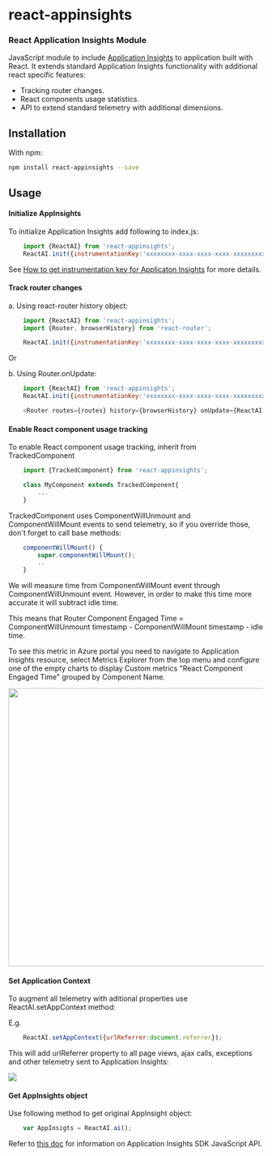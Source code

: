 # react-appinsights
### React Application Insights Module
JavaScript module to include [Application Insights](https://github.com/Microsoft/ApplicationInsights-JS/blob/master/API-reference.md) to application built with React.
It extends standard Application Insights functionality with additional react specific features:
* Tracking router changes.
* React components usage statistics.
* API to extend standard telemetry with additional dimensions.

## Installation

With npm:
```bash
npm install react-appinsights --save
```

## Usage
#### Initialize AppInsights 
To initialize Application Insights add following to index.js:

```javascript
    import {ReactAI} from 'react-appinsights';
    ReactAI.init({instrumentationKey:'xxxxxxxx-xxxx-xxxx-xxxx-xxxxxxxxxxxxx'});
```
See [How to get instrumentation key for Applicaton Insights](https://azure.microsoft.com/en-us/documentation/articles/app-insights-nodejs/) for more details.

#### Track router changes
a. Using react-router history object:
    
```javascript
    import {ReactAI} from 'react-appinsights';
    import {Router, browserHistory} from 'react-router';

    ReactAI.init({instrumentationKey:'xxxxxxxx-xxxx-xxxx-xxxx-xxxxxxxxxxxxx'}, browserHistory);
```
Or

b. Using Router.onUpdate:

```javascript
    import {ReactAI} from 'react-appinsights';
    ReactAI.init({instrumentationKey:'xxxxxxxx-xxxx-xxxx-xxxx-xxxxxxxxxxxxx'});

    <Router routes={routes} history={browserHistory} onUpdate={ReactAI.trackRouterChange}/>
```


#### Enable React component usage tracking 
To enable React component usage tracking, inherit from TrackedComponent  

```javascript
    import {TrackedComponent} from 'react-appinsights';

    class MyComponent extends TrackedComponent{
        ...
    }
```

TrackedComponent uses ComponentWillUnmount and ComponentWillMount events to send telemetry, so if you override those, don't forget to call base methods:
```javascript
    componentWillMount() {
        super.componentWillMount();
        ..
    }
```

We will measure time from ComponentWillMount event through ComponentWillUnmount event. However, in order to make this time more accurate it will subtract idle time. 

This means that Router Component Engaged Time = ComponentWillUnmount timestamp - ComponentWillMount timestamp - idle time.  

To see this metric in Azure portal you need to navigate to Application Insights resource, select Metrics Explorer from the top menu and configure one of the empty charts to display Custom metrics "React Component Engaged Time" grouped by Component Name.

<img img width="550" src="https://cloud.githubusercontent.com/assets/3801171/18735093/eeac0496-802f-11e6-9403-50c6fe8aaf9e.png"/>

#### Set Application Context

To augment all telemetry with aditional properties use ReactAI.setAppContext method:

E.g.
```javascript
    ReactAI.setAppContext({urlReferrer:document.referrer});
```

This will add urlReferrer property to all page views, ajax calls, exceptions and other telemetry sent to Application Insights:

<img src ="https://cloud.githubusercontent.com/assets/3801171/18721651/43c4861e-7fe6-11e6-8541-3614111acc8f.png"/>

#### Get AppInsights object

Use following method to get original AppInsight object:

```javascript
    var AppInsigts = ReactAI.ai();
```

Refer to [this doc](https://github.com/Microsoft/ApplicationInsights-JS/blob/master/API-reference.md) for  information on Application Insights SDK JavaScript API. 


